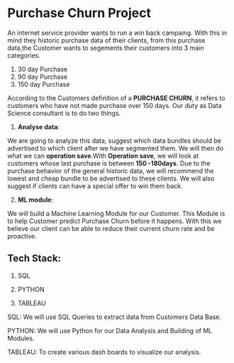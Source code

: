 # Purchase Churn Project

An internet service provider wants to run a win back campaing. With this in mind they historic purchase data of their clients,
from this purchase data,the Customer wants to segements their customers into 3 main categories.

1. 30 day Purchase
2. 90 day Purchase
3. 150 day Purchase

According to the Customers definition of a **PURCHASE CHURN**, it refers to customers who have not made purchase over 150 days.
Our duty as Data Science consultant is to do two things.

1. **Analyse data**:

We are going to analyze this data, suggest which data bundles should be advertised to which client after we have segmented them.
We will then do what we can **operation save**.With **Operation save**, we will look at customers whose last purchase is between **150 -180days**.
Due to the purchase behavior of the general historic data, we will recommend the lowest and cheap bundle to be advertised to these clients.
We will also suggest if clients can have a special offer to win them back.

2. **ML module**:

We will build a Machine Learning Module for our Customer. This Module is to help Customer predict Purchase Churn before it happens.
With this we believe our client can be able to reduce their current churn rate and be proactive.

## Tech Stack:
1. SQL 

2. PYTHON

3. TABLEAU

SQL: We will use SQL Queries to extract data from Customers Data Base.

PYTHON: We will use Python for our Data Analysis and Building of ML Modules.

TABLEAU: To create various dash boards to visualize our analysis.

